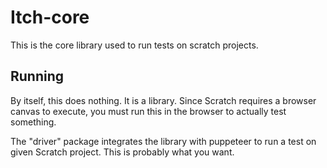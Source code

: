 # Itch-core

This is the core library used to run tests on scratch projects.

## Running

By itself, this does nothing. It is a library. Since Scratch requires a browser canvas to execute, you must run this in the browser to actually test something.

The "driver" package integrates the library with puppeteer to run a test on given Scratch project. This is probably what you want.
